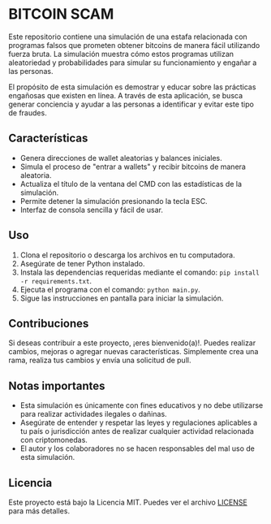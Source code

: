 # BITCOIN SCAM
Este repositorio contiene una simulación de una estafa relacionada con programas falsos que prometen obtener bitcoins de manera fácil utilizando fuerza bruta. La simulación muestra cómo estos programas utilizan aleatoriedad y probabilidades para simular su funcionamiento y engañar a las personas.

El propósito de esta simulación es demostrar y educar sobre las prácticas engañosas que existen en línea. A través de esta aplicación, se busca generar conciencia y ayudar a las personas a identificar y evitar este tipo de fraudes.

## Características

- Genera direcciones de wallet aleatorias y balances iniciales.
- Simula el proceso de "entrar a wallets" y recibir bitcoins de manera aleatoria.
- Actualiza el título de la ventana del CMD con las estadísticas de la simulación.
- Permite detener la simulación presionando la tecla ESC.
- Interfaz de consola sencilla y fácil de usar.

## Uso

1. Clona el repositorio o descarga los archivos en tu computadora.
2. Asegúrate de tener Python instalado.
3. Instala las dependencias requeridas mediante el comando: `pip install -r requirements.txt`.
4. Ejecuta el programa con el comando: `python main.py`.
5. Sigue las instrucciones en pantalla para iniciar la simulación.

## Contribuciones

Si deseas contribuir a este proyecto, ¡eres bienvenido(a)!. Puedes realizar cambios, mejoras o agregar nuevas características. Simplemente crea una rama, realiza tus cambios y envía una solicitud de pull.

## Notas importantes

- Esta simulación es únicamente con fines educativos y no debe utilizarse para realizar actividades ilegales o dañinas.
- Asegúrate de entender y respetar las leyes y regulaciones aplicables a tu país o jurisdicción antes de realizar cualquier actividad relacionada con criptomonedas.
- El autor y los colaboradores no se hacen responsables del mal uso de esta simulación.

## Licencia

Este proyecto está bajo la Licencia MIT. Puedes ver el archivo [LICENSE](LICENSE) para más detalles.

